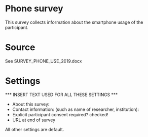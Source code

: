 # Phone survey
This survey collects information about the smartphone usage of the participant. 

# Source
See SURVEY_PHONE_USE_2019.docx

# Settings
***  INSERT TEXT USED FOR ALL THESE SETTINGS  ***
- About this survey:
- Contact information: (such as name of researcher, institution):
- Explicit participant consent required?  checked!
- URL at end of survey

All other settings are default.

